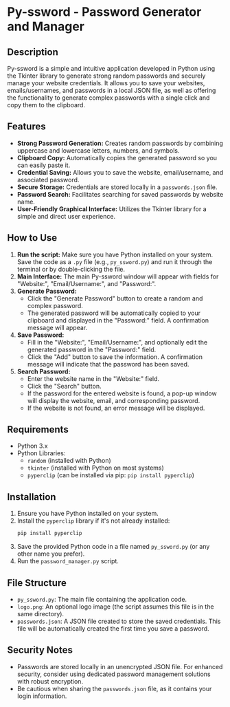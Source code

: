 # Py-ssword - Password Generator and Manager

## Description

Py-ssword is a simple and intuitive application developed in Python using the Tkinter library to generate strong random passwords and securely manage your website credentials. It allows you to save your websites, emails/usernames, and passwords in a local JSON file, as well as offering the functionality to generate complex passwords with a single click and copy them to the clipboard.

## Features

* **Strong Password Generation:** Creates random passwords by combining uppercase and lowercase letters, numbers, and symbols.
* **Clipboard Copy:** Automatically copies the generated password so you can easily paste it.
* **Credential Saving:** Allows you to save the website, email/username, and associated password.
* **Secure Storage:** Credentials are stored locally in a `passwords.json` file.
* **Password Search:** Facilitates searching for saved passwords by website name.
* **User-Friendly Graphical Interface:** Utilizes the Tkinter library for a simple and direct user experience.

## How to Use

1.  **Run the script:** Make sure you have Python installed on your system. Save the code as a `.py` file (e.g., `py_ssword.py`) and run it through the terminal or by double-clicking the file.
2.  **Main Interface:** The main Py-ssword window will appear with fields for "Website:", "Email/Username:", and "Password:".
3.  **Generate Password:**
    * Click the "Generate Password" button to create a random and complex password.
    * The generated password will be automatically copied to your clipboard and displayed in the "Password:" field. A confirmation message will appear.
4.  **Save Password:**
    * Fill in the "Website:", "Email/Username:", and optionally edit the generated password in the "Password:" field.
    * Click the "Add" button to save the information. A confirmation message will indicate that the password has been saved.
5.  **Search Password:**
    * Enter the website name in the "Website:" field.
    * Click the "Search" button.
    * If the password for the entered website is found, a pop-up window will display the website, email, and corresponding password.
    * If the website is not found, an error message will be displayed.

## Requirements

* Python 3.x
* Python Libraries:
    * `random` (installed with Python)
    * `tkinter` (installed with Python on most systems)
    * `pyperclip` (can be installed via pip: `pip install pyperclip`)

## Installation

1.  Ensure you have Python installed on your system.
2.  Install the `pyperclip` library if it's not already installed:
    ```bash
    pip install pyperclip
    ```
3.  Save the provided Python code in a file named `py_ssword.py` (or any other name you prefer).
4.  Run the `password_manager.py` script.

## File Structure

* `py_ssword.py`: The main file containing the application code.
* `logo.png`: An optional logo image (the script assumes this file is in the same directory).
* `passwords.json`: A JSON file created to store the saved credentials. This file will be automatically created the first time you save a password.

## Security Notes

* Passwords are stored locally in an unencrypted JSON file. For enhanced security, consider using dedicated password management solutions with robust encryption.
* Be cautious when sharing the `passwords.json` file, as it contains your login information.
